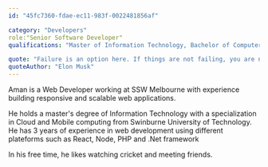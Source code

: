 ```yaml
---
id: "45fc7360-fdae-ec11-983f-0022481856af"

category: "Developers"
role:"Senior Software Developer"
qualifications: "Master of Information Technology, Bachelor of Computer Science"

quote: "Failure is an option here. If things are not failing, you are not innovating enough."
quoteAuthor: "Elon Musk"
---
```


Aman is a Web Developer working at SSW Melbourne with experience building responsive and scalable web applications.

He holds a master's degree of Information Technology with a specialization in Cloud and Mobile computing from Swinburne University of Technology. He has 3 years of experience in web development using different plateforms such as React, Node, PHP and .Net framework

In his free time, he likes watching cricket and meeting friends.

